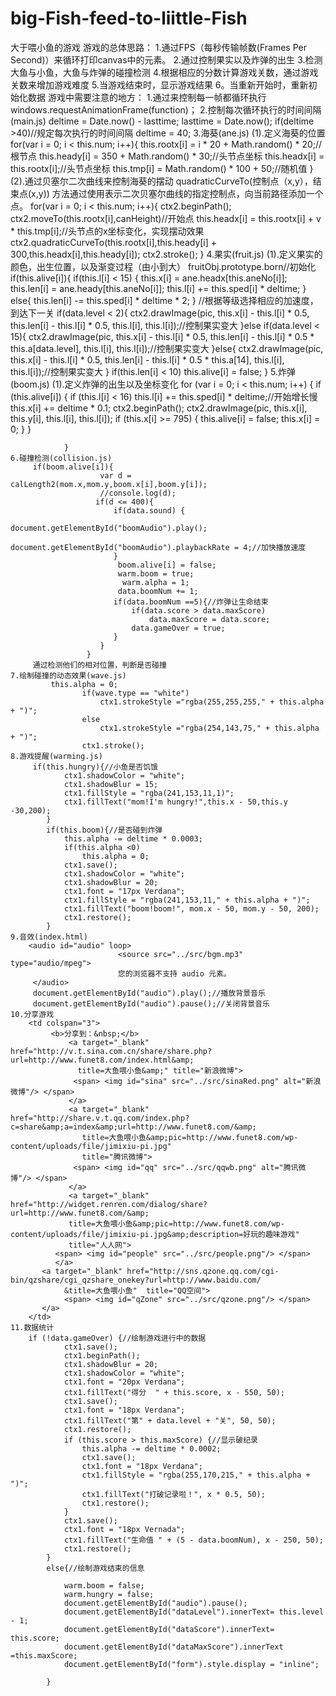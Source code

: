 # big-Fish-feed-to-liittle-Fish


大于喂小鱼的游戏
游戏的总体思路：
    1.通过FPS（每秒传输帧数(Frames Per Second)）来循环打印canvas中的元素。
    2.通过控制果实以及炸弹的出生
    3.检测大鱼与小鱼，大鱼与炸弹的碰撞检测
    4.根据相应的分数计算游戏关数，通过游戏关数来增加游戏难度
    5.当游戏结束时，显示游戏结果
    6。当重新开始时，重新初始化数据
游戏中需要注意的地方：
    1.通过来控制每一帧都循环执行
        windows.requestAnimationFrame(function)；
    2.控制每次循环执行的时间间隔(main.js)
        deltime = Date.now() - lasttime;
        lasttime = Date.now();
        if(deltime >40)//规定每次执行的时间间隔
             deltime = 40;
    3.海葵(ane.js)
        (1).定义海葵的位置
            for(var i = 0; i < this.num; i++){
                    this.rootx[i] = i * 20 + Math.random() * 20;//根节点
                    this.heady[i] = 350 + Math.random() * 30;//头节点坐标
                    this.headx[i] = this.rootx[i];//头节点坐标
                    this.tmp[i] = Math.random() * 100 + 50;//随机值
                }
        (2).通过贝塞尔二次曲线来控制海葵的摆动
            quadraticCurveTo(控制点（x,y），结束点(x,y)) 方法通过使用表示二次贝塞尔曲线的指定控制点，向当前路径添加一个点。
            for(var i = 0; i < this.num; i++){
                    ctx2.beginPath();
                    ctx2.moveTo(this.rootx[i],canHeight)//开始点
                    this.headx[i] = this.rootx[i] + v * this.tmp[i];//头节点的x坐标变化，实现摆动效果
                    ctx2.quadraticCurveTo(this.rootx[i],this.heady[i] + 300,this.headx[i],this.heady[i]);
                    ctx2.stroke();
                }
    4.果实(fruit.js)
        (1).定义果实的颜色，出生位置，以及渐变过程（由小到大）
            fruitObj.prototype.born//初始化
             if(this.alive[i]){
                        if(this.l[i] < 15) {
                            this.x[i] = ane.headx[this.aneNo[i]];
                            this.len[i] = ane.heady[this.aneNo[i]];
                            this.l[i] += this.sped[i] * deltime;
                        }
                        else{
                            this.len[i] -= this.sped[i] * deltime * 2;
                        }
                        //根据等级选择相应的加速度，到达下一关
                           if(data.level < 2){
                                ctx2.drawImage(pic, this.x[i] - this.l[i] * 0.5, this.len[i] - this.l[i] * 0.5, this.l[i], this.l[i]);//控制果实变大
                            }else if(data.level < 15){
                                ctx2.drawImage(pic, this.x[i] - this.l[i] * 0.5, this.len[i] - this.l[i] * 0.5 * this.a[data.level], this.l[i], this.l[i]);//控制果实变大
                            }else{
                                ctx2.drawImage(pic, this.x[i] - this.l[i] * 0.5, this.len[i] - this.l[i] * 0.5 * this.a[14], this.l[i], this.l[i]);//控制果实变大
                            }
                         if(this.len[i] < 10)
                            this.alive[i] = false;
                    }
    5.炸弹(boom.js)
        (1).定义炸弹的出生以及坐标变化
            for (var i = 0; i < this.num; i++) {
                    if (this.alive[i]) {
                        if (this.l[i] < 16)
                             this.l[i] += this.sped[i] * deltime;//开始增长慢
                        this.x[i] += deltime * 0.1;
                        ctx2.beginPath();
                        ctx2.drawImage(pic, this.x[i], this.y[i], this.l[i], this.l[i]);
                        if (this.x[i] >= 795) {
                            this.alive[i] = false;
                            this.x[i] = 0;
                        }
                     }

                }
    6.碰撞检测(collision.js)
         if(boom.alive[i]){
                        var d = calLength2(mom.x,mom.y,boom.x[i],boom.y[i]);
                        //console.log(d);
                       if(d <= 400){
                           if(data.sound) {
                               document.getElementById("boomAudio").play();
                               document.getElementById("boomAudio").playbackRate = 4;//加快播放速度
                           }
                            boom.alive[i] = false;
                            warm.boom = true;
                             warm.alpha = 1;
                            data.boomNum += 1;
                           if(data.boomNum ==5){//炸弹让生命结束
                               if(data.score > data.maxScore)
                                   data.maxScore = data.score;
                               data.gameOver = true;
                           }
                        }
                     }
         通过检测他们的相对位置，判断是否碰撞
    7.绘制碰撞的动态效果(wave.js)
             this.alpha = 0;
                    if(wave.type == "white")
                        ctx1.strokeStyle ="rgba(255,255,255," + this.alpha + ")";
                    else
                        ctx1.strokeStyle ="rgba(254,143,75," + this.alpha + ")";
                    ctx1.stroke();
    8.游戏提醒(warming.js)
         if(this.hungry){//小鱼是否饥饿
                ctx1.shadowColor = "white";
                ctx1.shadowBlur = 15;
                ctx1.fillStyle = "rgba(241,153,11,1)";
                ctx1.fillText("mom!I'm hungry!",this.x - 50,this.y -30,200);
            }
            if(this.boom){//是否碰到炸弹
                this.alpha -= deltime * 0.0003;
                if(this.alpha <0)
                    this.alpha = 0;
                ctx1.save();
                ctx1.shadowColor = "white";
                ctx1.shadowBlur = 20;
                ctx1.font = "17px Verdana";
                ctx1.fillStyle = "rgba(241,153,11," + this.alpha + ")";
                ctx1.fillText("boom!boom!", mom.x - 50, mom.y - 50, 200);
                ctx1.restore();
            }
    9.音效(index.html)
        <audio id="audio" loop>
                            <source src="../src/bgm.mp3" type="audio/mpeg">
                            您的浏览器不支持 audio 元素。
         </audio>
         document.getElementById("audio").play();//播放背景音乐
         document.getElementById("audio").pause();//关闭背景音乐
    10.分享游戏
        <td colspan="3">
             <b>分享到：&nbsp;</b>
                 <a target="_blank" href="http://v.t.sina.com.cn/share/share.php?url=http://www.funet8.com/index.html&amp;
                   title=大鱼喂小鱼&amp;" title="新浪微博">
                  <span> <img id="sina" src="../src/sinaRed.png" alt="新浪微博"/> </span>
                 </a>
                 <a target="_blank" href="http://share.v.t.qq.com/index.php?c=share&amp;a=index&amp;url=http://www.funet8.com/&amp;
                    title=大鱼喂小鱼&amp;pic=http://www.funet8.com/wp-content/uploads/file/jimixiu-pi.jpg"
                    title="腾讯微博">
                  <span> <img id="qq" src="../src/qqwb.png" alt="腾讯微博"/> </span>
                 </a>
                 <a target="_blank" href="http://widget.renren.com/dialog/share?url=http://www.funet8.com/&amp;
                 title=大鱼喂小鱼&amp;pic=http://www.funet8.com/wp-content/uploads/file/jimixiu-pi.jpg&amp;description=好玩的趣味游戏"
                 title="人人网">
              <span> <img id="people" src="../src/people.png"/> </span>
              </a>
           <a target="_blank" href="http://sns.qzone.qq.com/cgi-bin/qzshare/cgi_qzshare_onekey?url=http://www.baidu.com/
                &title=大鱼喂小鱼"  title="QQ空间">
                <span> <img id="qZone" src="../src/qzone.png"/> </span>
           </a>
        </td>
    11.数据统计
        if (!data.gameOver) {//绘制游戏进行中的数据
                ctx1.save();
                ctx1.beginPath();
                ctx1.shadowBlur = 20;
                ctx1.shadowColor = "white";
                ctx1.font = "20px Verdana";
                ctx1.fillText("得分  " + this.score, x - 550, 50);
                ctx1.save();
                ctx1.font = "18px Verdana";
                ctx1.fillText("第" + data.level + "关", 50, 50);
                ctx1.restore();
                if (this.score > this.maxScore) {//显示破纪录
                    this.alpha -= deltime * 0.0002;
                    ctx1.save();
                    ctx1.font = "18px Verdana";
                    ctx1.fillStyle = "rgba(255,170,215," + this.alpha + ")";
                    ctx1.fillText("打破记录啦！", x * 0.5, 50);
                    ctx1.restore();
                }
                ctx1.save();
                ctx1.font = "18px Vernada";
                ctx1.fillText("生命值 " + (5 - data.boomNum), x - 250, 50);
                ctx1.restore();
            }
            else{//绘制游戏结束的信息

                warm.boom = false;
                warm.hungry = false;
                document.getElementById("audio").pause();
                document.getElementById("dataLevel").innerText= this.level - 1;
                document.getElementById("dataScore").innerText= this.score;
                document.getElementById("dataMaxScore").innerText =this.maxScore;
                document.getElementById("form").style.display = "inline";

            }







